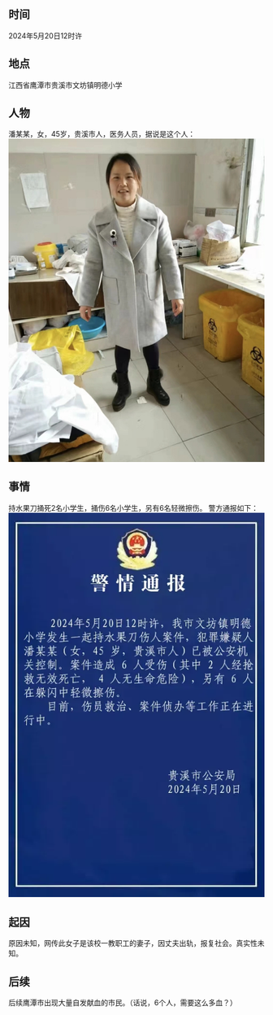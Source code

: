 ## 时间
2024年5月20日12时许

## 地点
江西省鹰潭市贵溪市文坊镇明德小学

## 人物
潘某某，女，45岁，贵溪市人，医务人员，据说是这个人：
![肇事者](../2024/pic/panmou.HEIF)

## 事情
持水果刀捅死2名小学生，捅伤6名小学生，另有6名轻微擦伤。
警方通报如下：
![通报](../2024/pic/guixitongbao.webp)

## 起因
原因未知，网传此女子是该校一教职工的妻子，因丈夫出轨，报复社会。真实性未知。

## 后续
后续鹰潭市出现大量自发献血的市民。（话说，6个人，需要这么多血？）
